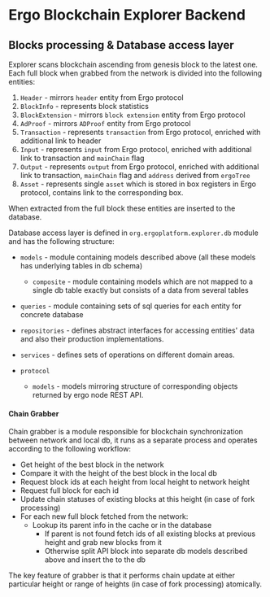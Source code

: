 # Ergo Blockchain Explorer Backend

## Blocks processing & Database access layer

Explorer scans blockchain ascending from genesis block to the latest one.
Each full block when grabbed from the network is divided into the following entities:
1. `Header` - mirrors `header` entity from Ergo protocol
2. `BlockInfo` - represents block statistics
3. `BlockExtension` - mirrors `block extension` entity from Ergo protocol
4. `AdProof` - mirrors `ADProof` entity from Ergo protocol
5. `Transaction` - represents `transaction` from Ergo protocol, enriched with additional link to header
6. `Input` - represents `input` from Ergo protocol, enriched with additional link to transaction and `mainChain` flag
7. `Output` - represents `output` from Ergo protocol, enriched with additional link to transaction, `mainChain` flag and `address` derived from `ergoTree`
8. `Asset` - represents single `asset` which is stored in box registers in Ergo protocol, contains link to the corresponding box.

When extracted from the full block these entities are inserted to the database.

Database access layer is defined in `org.ergoplatform.explorer.db` module and has the following structure:

- `models` - module containing models described above (all these models has underlying tables in db schema)
    - `composite` - module containing models which are not mapped to a single db table exactly but consists of a data from several tables

- `queries` - module containing sets of sql queries for each entity for concrete database
- `repositories` - defines abstract interfaces for accessing entities' data and also their production implementations.
- `services` - defines sets of operations on different domain areas.
- `protocol`
    - `models` - models mirroring structure of corresponding objects returned by ergo node REST API. 

#### Chain Grabber

Chain grabber is a module responsible for blockchain synchronization between network and local db, it runs as a separate process and
operates according to the following workflow:

- Get height of the best block in the network
- Compare it with the height of the best block in the local db
- Request block ids at each height from local height to network height
- Request full block for each id
- Update chain statuses of existing blocks at this height (in case of fork processing)
- For each new full block fetched from the network:
    - Lookup its parent info in the cache or in the database
        + If parent is not found fetch ids of all existing blocks at previous height and grab new blocks from it
        + Otherwise split API block into separate db models described above and insert the to the db
        
The key feature of grabber is that it performs chain update at either particular height or range of heights (in case of fork processing) atomically.